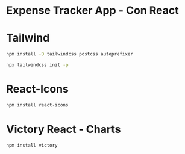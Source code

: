 # Expense Tracker App - Con React

# Tailwind
```bash 
npm install -D tailwindcss postcss autoprefixer

npx tailwindcss init -p
```

# React-Icons
```bash
npm install react-icons
```

# Victory React - Charts
```bash
npm install victory
```
